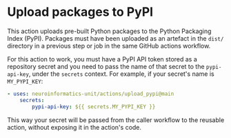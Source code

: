 # Upload packages to PyPI

This action uploads pre-built Python packages to the Python Packaging Index
(PyPI). Packages must have been uploaded as an artefact in the `dist/`
directory in a previous step or job in the same GitHub actions workflow.

For this action to work, you must have a PyPI API token stored as a repository secret and you need to pass the name of that secret to the `pypi-api-key`, under the `secrets` context. For example, if your secret's name is `MY_PYPI_KEY`:

```yaml
- uses: neuroinformatics-unit/actions/upload_pypi@main
    secrets:
        pypi-api-key: ${{ secrets.MY_PYPI_KEY }}
```

This way your secret will be passed from the caller workflow to the reusable action, without exposing it in the action's code.